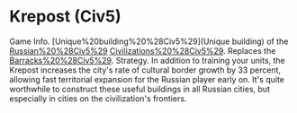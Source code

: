 # Krepost (Civ5)

Game Info.
[Unique%20building%20%28Civ5%29](Unique building) of the [Russian%20%28Civ5%29](Russian) [Civilizations%20%28Civ5%29](civilization). Replaces the [Barracks%20%28Civ5%29](Barracks).
Strategy.
In addition to training your units, the Krepost increases the city's rate of cultural border growth by 33 percent, allowing fast territorial expansion for the Russian player early on. It's quite worthwhile to construct these useful buildings in all Russian cities, but especially in cities on the civilization's frontiers.